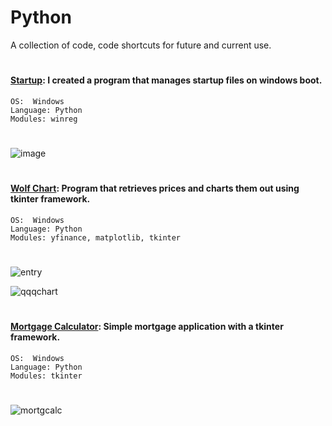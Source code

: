 # Python
A collection of code, code shortcuts for future and current use. 
#

#### [Startup](https://github.com/guzmanwolfrank/Python/blob/main/Startup/startup_programs.py): I created a program that manages startup files on windows boot. 

    OS:  Windows  
    Language: Python 
    Modules: winreg 
#
![image](https://github.com/guzmanwolfrank/Python/assets/29739578/94b18cc8-2816-492a-88d6-592c15f7c94f)
#


#### [Wolf Chart](https://github.com/guzmanwolfrank/Python/tree/main/Wolf%20Chart): Program that retrieves prices and charts them out using tkinter framework.  

    OS:  Windows  
    Language: Python 
    Modules: yfinance, matplotlib, tkinter 
#
![entry](https://github.com/guzmanwolfrank/Python/assets/29739578/a7b58c08-ff5e-46f5-850e-d22aae243f9d)

![qqqchart](https://github.com/guzmanwolfrank/Python/assets/29739578/f1bbdfee-625d-4f1a-bdac-5e9045939eb3)


#

#### [Mortgage Calculator](https://github.com/guzmanwolfrank/Python/tree/main/MortgageCalculator): Simple mortgage application with a tkinter framework. 

    OS:  Windows  
    Language: Python 
    Modules: tkinter 
#

![mortgcalc](https://github.com/guzmanwolfrank/Python/assets/29739578/67794607-fb4c-4699-a5c7-4691077e702f)
